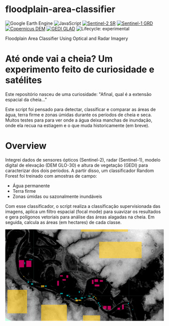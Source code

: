 # floodplain-area-classifier
![Google Earth Engine](https://img.shields.io/badge/Google_Earth_Engine-4285F4?style=flat&logo=google-earth&logoColor=white)
![JavaScript](https://img.shields.io/badge/JavaScript-F7DF1E?style=flat&logo=javascript&logoColor=black)
[![Sentinel-2 SR](https://img.shields.io/badge/Sentinel--2_SR-326CE5?style=flat&logo=esa&logoColor=white)](https://developers.google.com/earth-engine/datasets/catalog/COPERNICUS_S2_SR_HARMONIZED)
[![Sentinel-1 GRD](https://img.shields.io/badge/Sentinel--1_GRD-326CE5?style=flat&logo=esa&logoColor=white)](https://developers.google.com/earth-engine/datasets/catalog/COPERNICUS_S1_GRD)
[![Copernicus DEM](https://img.shields.io/badge/Copernicus_DEM_GLO30-00A86B?style=flat&logo=esa&logoColor=white)](https://developers.google.com/earth-engine/datasets/catalog/COPERNICUS_DEM_GLO30)
[![GEDI GLAD](https://img.shields.io/badge/GEDI_GLAD_V27-228B22?style=flat&logo=nasa&logoColor=white)]([https://developers.google.com/earth-engine/datasets/catalog/projects_sat-io_open-datasets_GLAD_GEDI_V27](https://gee-community-catalog.org/projects/gfch/?h=glad+gedi))
![Lifecycle: experimental](https://img.shields.io/badge/lifecycle-experimental-orange.svg)


Floodplain Area Classifier Using Optical and Radar Imagery

# Até onde vai a cheia? Um experimento feito de curiosidade e satélites
Este repositório nasceu de uma curiosidade: "Afinal, qual é a extensão espacial da cheia..."

Este script foi pensado para detectar, classificar e comparar as áreas de água, terra firme e zonas úmidas durante os períodos de cheia e seca. Muitos testes para para ver onde a água deixa manchas de inundação, onde ela recua na estiagem e o que muda historicamente (em breve).

# Overview
Integrei dados de sensores ópticos (Sentinel-2), radar (Sentinel-1), modelo digital de elevação (DEM GLO-30) e altura de vegetação (GEDI) para caracterizar dos dois períodos. A partir disso, um classificador Random Forest foi treinado com amostras de campo:

- Água permanente
- Terra firme
- Zonas úmidas ou sazonalmente inundáveis

Com esse classificador, o script realiza a classificação supervisionada das imagens, aplica um filtro espacial (focal mode) para suavizar os resultados e gera polígonos vetoriais para análise das áreas alagadas na cheia. Em seguida, calcula as áreas (em hectares) de cada classe.

![DEM GLO-30](/images/dem.png)
